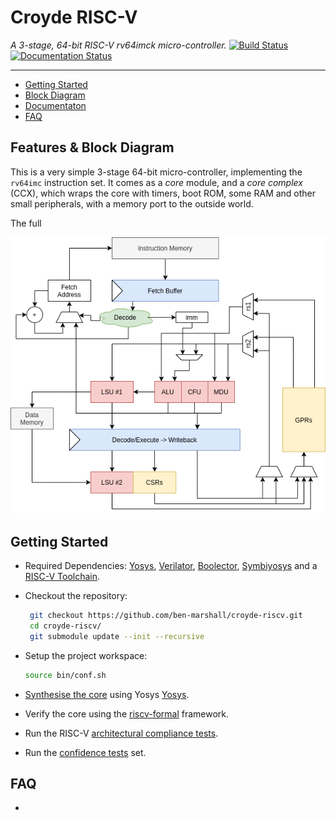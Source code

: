 
# Croyde RISC-V

*A 3-stage, 64-bit RISC-V rv64imck micro-controller.*
[![Build Status](https://www.travis-ci.com/ben-marshall/croyde-riscv.svg?branch=master)](https://www.travis-ci.com/ben-marshall/croyde-riscv)
[![Documentation Status](https://readthedocs.org/projects/croyde-riscv/badge/?version=latest)](https://croyde-riscv.readthedocs.io/en/latest/?badge=latest)

---

- [Getting Started](#Getting-Started)
- [Block Diagram](#Block-Diagram)
- [Documentaton](docs/)
- [FAQ](#FAQ)

## Features & Block Diagram

This is a very simple 3-stage 64-bit micro-controller, implementing the
`rv64imc` instruction set.
It comes as a *core* module, and a *core complex* (CCX), which wraps the
core with timers, boot ROM, some RAM and other small peripherals, with
a memory port to the outside world.

The full 

![Block Diagram](docs/pipeline-diagram.png)

## Getting Started

- Required Dependencies:
  [Yosys](http://www.clifford.at/yosys/documentation.html),
  [Verilator](https://www.veripool.org/projects/verilator/wiki/Intro),
  [Boolector](https://boolector.github.io/),
  [Symbiyosys](https://symbiyosys.readthedocs.io/en/latest/)
  and a
  [RISC-V Toolchain](https://github.com/riscv/riscv-gnu-toolchain).

- Checkout the repository:
  ```sh
   git checkout https://github.com/ben-marshall/croyde-riscv.git
   cd croyde-riscv/
   git submodule update --init --recursive
  ```

- Setup the project workspace:
  ```sh
  source bin/conf.sh
  ```

- [Synthesise the core](docs/flows-synthesis.md) using Yosys
  [Yosys](http://www.clifford.at/yosys/documentation.html).

- Verify the core using the 
  [riscv-formal](docs/flows-riscv-formal.md)
  framework.

- Run the RISC-V
  [architectural compliance tests](docs/flows-arch-tests.md).

- Run the [confidence tests](docs/flows-unit-tests.md) set.


## FAQ

- 

